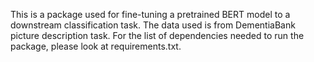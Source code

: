 This is a package used for fine-tuning a pretrained BERT model to a downstream classification task.
The data used is from DementiaBank picture description task. 
For the list of dependencies needed to run the package, please look at requirements.txt.

